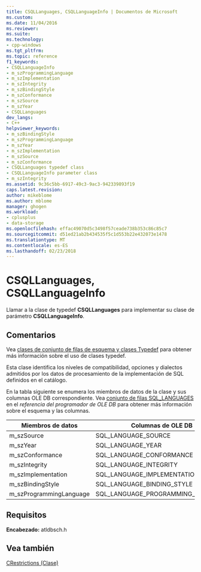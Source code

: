 ```yaml
---
title: CSQLLanguages, CSQLLanguageInfo | Documentos de Microsoft
ms.custom: 
ms.date: 11/04/2016
ms.reviewer: 
ms.suite: 
ms.technology:
- cpp-windows
ms.tgt_pltfrm: 
ms.topic: reference
f1_keywords:
- CSQLLanguageInfo
- m_szProgrammingLanguage
- m_szImplementation
- m_szIntegrity
- m_szBindingStyle
- m_szConformance
- m_szSource
- m_szYear
- CSQLLanguages
dev_langs:
- C++
helpviewer_keywords:
- m_szBindingStyle
- m_szProgrammingLanguage
- m_szYear
- m_szImplementation
- m_szSource
- m_szConformance
- CSQLLanguages typedef class
- CSQLLanguageInfo parameter class
- m_szIntegrity
ms.assetid: 9c36c5bb-6917-49c3-9ac3-942339893f19
caps.latest.revision: 
author: mikeblome
ms.author: mblome
manager: ghogen
ms.workload:
- cplusplus
- data-storage
ms.openlocfilehash: effac49070d5c3498f57ceade738b353c86c85c7
ms.sourcegitcommit: d51ed21ab2b434535f5c1d553b22e432073e1478
ms.translationtype: MT
ms.contentlocale: es-ES
ms.lasthandoff: 02/23/2018
---
```

# <a name="csqllanguages-csqllanguageinfo"></a>CSQLLanguages, CSQLLanguageInfo
Llamar a la clase de typedef **CSQLLanguages** para implementar su clase de parámetro **CSQLLanguageInfo**.  
  
## <a name="remarks"></a>Comentarios  
 Vea [clases de conjunto de filas de esquema y clases Typedef](../../data/oledb/schema-rowset-classes-and-typedef-classes.md) para obtener más información sobre el uso de clases typedef.  
  
 Esta clase identifica los niveles de compatibilidad, opciones y dialectos admitidos por los datos de procesamiento de la implementación de SQL definidos en el catálogo.  
  
 En la tabla siguiente se enumera los miembros de datos de la clase y sus columnas OLE DB correspondiente. Vea [conjunto de filas SQL_LANGUAGES](https://msdn.microsoft.com/en-us/library/ms714374.aspx) en el *referencia del programador de OLE DB* para obtener más información sobre el esquema y las columnas.  
  
|Miembros de datos|Columnas de OLE DB|  
|------------------|--------------------|  
|m_szSource|SQL_LANGUAGE_SOURCE|  
|m_szYear|SQL_LANGUAGE_YEAR|  
|m_szConformance|SQL_LANGUAGE_CONFORMANCE|  
|m_szIntegrity|SQL_LANGUAGE_INTEGRITY|  
|m_szImplementation|SQL_LANGUAGE_IMPLEMENTATION|  
|m_szBindingStyle|SQL_LANGUAGE_BINDING_STYLE|  
|m_szProgrammingLanguage|SQL_LANGUAGE_PROGRAMMING_LANGUAGE|  
  
## <a name="requirements"></a>Requisitos  
 **Encabezado:** atldbsch.h  
  
## <a name="see-also"></a>Vea también  
 [CRestrictions (Clase)](../../data/oledb/crestrictions-class.md)